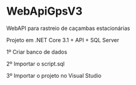 # WebApiGpsV3

WebAPI para rastreio de caçambas estacionárias

Projeto em .NET Core 3.1 + API + SQL Server

1º Criar banco de dados

2º Importar o script.sql

3º Importar o projeto no Visual Studio
